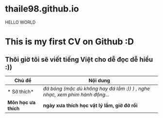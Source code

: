# thaile98.github.io


HELLO WORLD
# This is my first CV on Github :D

## Thôi giờ tôi sẽ viết tiếng Việt cho dễ đọc dễ hiểu :))

Chủ đề | Nội dung
------------ | -------------
* Sở thích* | *đá bóng (mặc dù không hay đá lắm :)) ) , nghe nhạc, xem phim hành động...*
**Môn học ưa thích** | **ngày xưa thích học vật lý lắm, giờ đỡ rồi**
